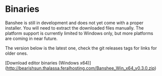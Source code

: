 # Binaries

Banshee is still in development and does not yet come with a proper installer. You will need to extract the downloaded files manually. The platform support is currently limited to Windows only, but more platforms are coming in near future.

The version below is the latest one, check the git releases tags for links for older ones.

[Download editor binaries (Windows x64)] (http://bearishsun.thalassa.feralhosting.com/Banshee_Win_x64_v0.3.0.zip)